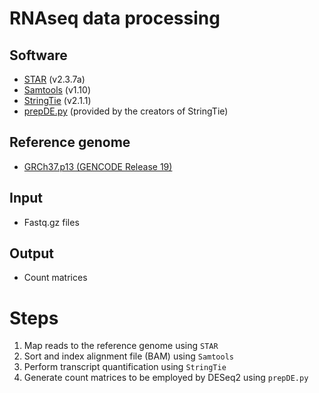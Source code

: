# RNAseq data processing

## Software
- [STAR](https://github.com/alexdobin/STAR) (v2.3.7a)
- [Samtools](http://www.htslib.org/) (v1.10)
- [StringTie](http://ccb.jhu.edu/software/stringtie/index.shtml) (v2.1.1)
- [prepDE.py](http://ccb.jhu.edu/software/stringtie/dl/prepDE.py) (provided by the creators of StringTie)

## Reference genome
- [GRCh37.p13 (GENCODE Release 19)](https://www.gencodegenes.org/human/release_19.html)

## Input
- Fastq.gz files

## Output
- Count matrices

# Steps
1. Map reads to the reference genome using `STAR`
2. Sort and index alignment file (BAM) using `Samtools`
3. Perform transcript quantification using `StringTie`
4. Generate count matrices to be employed by DESeq2 using `prepDE.py`
